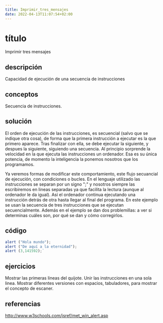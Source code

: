 ```yaml
---
title: Imprimir_tres_mensajes
date: 2022-04-13T11:07:54+02:00
---
```


# título
Imprimir tres mensajes

## descripción
Capacidad de ejecución de una secuencia de instrucciones

## conceptos
Secuencia de instrucciones.

## solución
El orden de ejecución de las instrucciones, es secuencial (salvo que se indique otra cosa), de forma que la primera instrucción a ejecutar es la que primero aparece. Tras finalizar con ella, se debe ejecutar la siguiente, y despues la siguiente, siguiendo una secuencia. 
Al principio sorprende la velocidad en la que ejecuta las instrucciones un ordenador. Esa es su única potencia, de momento la inteligencia la ponemos nosotros que los programamos.

Ya veremos formas de modificar este comportamiento, este flujo secuancial de ejecución, con condiciones o bucles. 
En el lenguaje utilizado las instrucciones se separan por un signo ";" y nosotros siempre las escribiremos en lineas separadas ya que facilita la lectura (aunque al ordenador le da igual). 
Así el ordenador continua ejecutando una instrucción detrás de otra hasta llegar al final del programa. 
En este ejemplo se usan la secuencia de tres instrucciones que se ejecutan secuencialmente. Además en el ejemplo se dan dos problemillas: a ver si determinas cuáles son, por qué se dan y cómo corregirlos.


## código
```javascript
alert ("Hola mundo");
alert ("De aquí a la eternidad");
alert (3,141592);`
```

## ejercicios
Mostrar las primeras lineas del quijote.
Unir las instrucciones en una sola linea.
Mostrar diferentes versiones con espacios, tabuladores, para mostrar el concepto de escaner.

## referencias
http://www.w3schools.com/jsref/met_win_alert.asp
